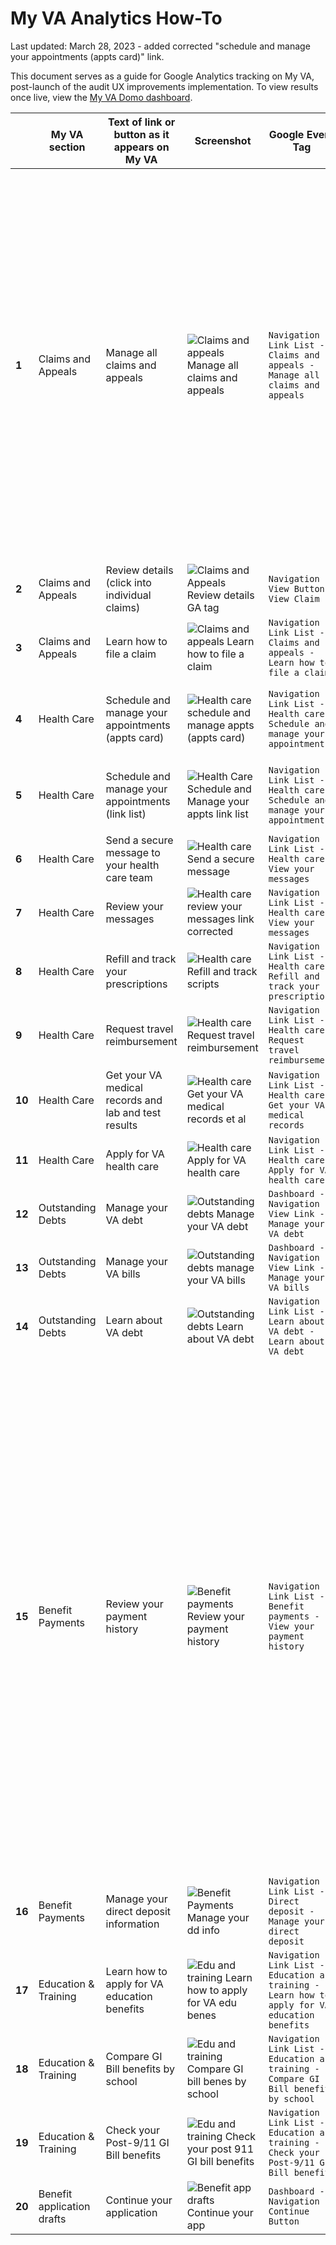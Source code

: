 # My VA Analytics How-To
Last updated: March 28, 2023 - added corrected "schedule and manage your appointments (appts card)" link.

This document serves as a guide for Google Analytics tracking on My VA, post-launch of the audit UX improvements implementation. To view results once live, view the [My VA Domo dashboard](https://va-gov.domo.com/page/1167851935?userId=1322887837).

| |  **My VA section**     |  **Text of link or button as it appears on My VA**  | **Screenshot** |**Google Event Tag**|**New in this iteration?**| **Previous event tag (if applicable)** | **Notes** |
|---|--------------------|-----------------------------------------------|------------|-------------------------|-----------|-------------------------|--------|
|**1**| Claims and Appeals | Manage all claims and appeals |![Claims and appeals  Manage all claims and appeals](https://user-images.githubusercontent.com/45603961/227317522-c08523a9-a3fe-470c-9433-adbf0bec90ab.png)|	`Navigation - Link List - Claims and appeals - Manage all claims and appeals` | Yes | `Navigation - Link List - Claims and appeals - Check your claim or appeal status`| Prior to June 14, 2023, combine stats on `Manage all claims and appeals` and `Check your claim or appeal status` event tags for all activity. There was an issue in the code causing both event tags to be live for users post-phased launch. This has been resolved via [59400](https://github.com/department-of-veterans-affairs/va.gov-team/issues/59400)|
|**2**| Claims and Appeals | Review details (click into individual claims)      |![Claims and Appeals  Review details GA tag](https://user-images.githubusercontent.com/45603961/227317787-8421c875-c74b-4311-a223-393d1cf36f39.png)| `Navigation - View Button - View Claim` | No | Not applicable - no change|
|**3**| Claims and Appeals | Learn how to file a claim	                        |![Claims and appeals  Learn how to file a claim](https://user-images.githubusercontent.com/45603961/227317901-d6117fbe-d0c7-4015-814d-2146d2244c06.png) | `Navigation - Link List - Claims and appeals - Learn how to file a claim`| Yes | Not applicable - new link |
|**4**| Health Care        | Schedule and manage your appointments (appts card) | ![Health care  schedule and manage appts (appts card)](https://user-images.githubusercontent.com/45603961/228291249-1c16af9b-4a2c-46aa-b341-91f8f2706c62.png)| `Navigation - Link List - Health care - Schedule and manage your appointments`| Yes (corrected in [#64786](https://github.com/department-of-veterans-affairs/va.gov-team/issues/54786) to match row below)|`Navigation - Link List - Health care - Schedule and view your appointments`|
|**5**| Health Care        |	Schedule and manage your appointments (link list) |![Health Care  Schedule and Manage your appts link list](https://user-images.githubusercontent.com/45603961/227318403-ddd321f2-98d5-4e57-a55f-6cd0c58982ed.png)| `Navigation - Link List - Health care - Schedule and manage your appointments`| Yes | `Navigation - Link List - Health care - Schedule and view your appointments`|
|**6**| Health Care        | Send a secure message to your health care team     |![Health care  Send a secure message](https://user-images.githubusercontent.com/45603961/227318512-eca35f7e-48b3-44db-a8ec-9b584e3f4104.png) |`Navigation - Link List - Health care - View your messages`| No | Not applicable - no change |
|**7**| Health Care        |	Review your messages                              | ![Health care  review your messages link corrected](https://user-images.githubusercontent.com/45603961/227318609-d767a5cd-c74f-4f68-99b3-6ab570d1bd57.png)| `Navigation - Link List - Health care - View your messages`| No (corrected in [#54792](https://github.com/department-of-veterans-affairs/va.gov-team/issues/54792))| Not applicable - no change |
|**8**| Health Care        |	Refill and track your prescriptions	              |![Health care  Refill and track scripts](https://user-images.githubusercontent.com/45603961/227318723-dd4912ff-02e7-4ac0-aa5f-b7f53527d3c2.png)| `Navigation - Link List - Health care - Refill and track your prescriptions`|  No | Not applicable - no change |
|**9**| Health Care  |	Request travel reimbursement | ![Health care  Request travel reimbursement](https://user-images.githubusercontent.com/45603961/227318822-c53d2753-b41b-4da9-b8a8-584a9424636e.png)| `Navigation - Link List - Health care - Request travel reimbursement`|  No | Not applicable - no change |
|**10**| Health Care        |	Get your VA medical records and lab and test results |![Health care  Get your VA medical records et al](https://user-images.githubusercontent.com/45603961/227318895-792855d3-c698-4958-be10-97fbbc09225a.png)|	`Navigation - Link List - Health care - Get your VA medical records`|  No | Not applicable - no change|
|**11**| Health Care | Apply for VA health care | ![Health care  Apply for VA health care ](https://user-images.githubusercontent.com/45603961/227320187-9fc9487c-cfcf-4d86-ae89-cfb338b835fc.png)| `Navigation - Link List - Health care - Apply for VA health care`| Yes | Not applicable - new link |
|**12**| Outstanding Debts  | Manage your VA debt	  |![Outstanding debts  Manage your VA debt](https://user-images.githubusercontent.com/45603961/227320322-fe494588-3300-450a-a417-1f4a705664f3.png)| `Dashboard - Navigation - View Link - Manage your VA debt`| No |Not applicable - no change |
|**13**| Outstanding Debts  | Manage your VA bills   |![Outstanding debts  manage your VA bills](https://user-images.githubusercontent.com/45603961/227320383-63cbe66c-8436-426c-adb5-cd05ba1374a1.png)| `Dashboard - Navigation - View Link - Manage your VA bills`| No | Not applicable - no change |
|**14**| Outstanding Debts	 | Learn about VA debt 	  |![Outstanding debts  Learn about VA debt](https://user-images.githubusercontent.com/45603961/227320466-c9b530fa-ab7a-4aee-85e9-86eccb574dfc.png)|	`Navigation - Link List - Learn about VA debt - Learn about VA debt`| No | Not applicable - no change|
|**15**| Benefit Payments   | Review your payment history	| ![Benefit payments  Review your payment history](https://user-images.githubusercontent.com/45603961/227320846-2e046211-44d7-4050-b80c-8a438d8cb9e5.png)|	`Navigation - Link List - Benefit payments - View your payment history`| No | Not applicable - no change | There was an issue causing previous versions of the event tag to be accessible for users in the code at various points outside of phased launch periods over the past 6 months. This was resolved by cleaning up the feature flag associated with the launch ([#47243](https://github.com/department-of-veterans-affairs/va.gov-team/issues/47243)), full details on timeline and which tags appeared when can be found in [#57991](https://github.com/department-of-veterans-affairs/va.gov-team/issues/57991)|
|**16**| Benefit Payments   |Manage your direct deposit information | ![Benefit Payments  Manage your dd info](https://user-images.githubusercontent.com/45603961/227320933-de00f840-8a63-4dc9-850f-a9a54eb401c4.png)|	`Navigation - Link List - Direct deposit - Manage your direct deposit`|  No | Not applicable - no change |
|**17**| Education & Training | Learn how to apply for VA education benefits|![Edu and training  Learn how to apply for VA edu benes](https://user-images.githubusercontent.com/45603961/227320989-e0401271-537e-440e-93ea-d07554ee058f.png)| `Navigation - Link List - Education and training - Learn how to apply for VA education benefits`|  Yes | Not applicable - new link |
|**18**| Education & Training|	Compare GI Bill benefits by school | ![Edu and training  Compare GI bill benes by school](https://user-images.githubusercontent.com/45603961/227321082-20624bf7-66b1-481d-9292-8f903a1cac9f.png) |`Navigation - Link List - Education and training - Compare GI Bill benefits by school`|  Yes | Not applicable - new link |
|**19**|Education & Training	| Check your Post-9/11 GI Bill benefits|![Edu and training  Check your post 911 GI bill benefits](https://user-images.githubusercontent.com/45603961/227321130-f804ff4e-5cc6-4a98-be1e-642487f21220.png)|	`Navigation - Link List - Education and training - Check your Post-9/11 GI Bill benefits`|  Yes | Not applicable - new link |
|**20**| Benefit application drafts |Continue your application	|![Benefit app drafts  Continue your app](https://user-images.githubusercontent.com/45603961/227321193-84e1fa4c-a88f-4d37-aa85-3ef95f4400e8.png)| `Dashboard - Navigation - Continue Button`| No | Not applicable - no change |
